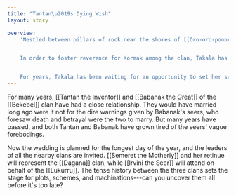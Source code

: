 ```yaml
---
title: "Tantan\u2019s Dying Wish"
layout: story

overview:
    'Nestled between pillars of rock near the shores of [[Oro-oro-ponoro-poron]], a scheme has been brewing in the mind of [[Takala the Spellmaster]]. Takala is a powerful and respected member of the [[Dagana]] clan and an advisor to their leader [[Semeret the Motherly]]. Knowing that [[Dagana the Azure Death]] is nearing the end of her life, many Dagana clan members have begun plotting to replace her with their favored successor. Takala and others wish for the strength and protection of [[Kormak the Havoc Raiser]] and want him to be their clan''s next overlord. Kormak is fierce and ruthless, much like Dagana once was, and his followers believe he would lead them to greatness. However, Kormak does not yet hold respect from the majority of the clan---in particular, [[Semeret the Motherly]] despises Kormak and would like nothing better than to see him perish during one of his frequent fights.


    In order to foster reverence for Kormak among the clan, Takala has devised a plan with the aid of an assassin named [[Hitch]]. Their plan is to take advantage of the existing enmity between the [[Bekebel]] and the [[Lukurru]] clans and to spark a war between them. By joining forces with the Bekebel clan, [[Kormak the Havoc Raiser]] could lead the Dagana clan to a great victory over the Lukurru. Kormak prefers to fight the Lukurru because he knows that [[Tuvdak the Magnificent]], overlord and protector of the Bekebel clan, is one of the few dragons on Oro-oro-ponoro-poron that could defeat him in single combat. Defeating the Lukurru would also allow the Dagana clan to occupy their territories, expanding into the lush jungles.


    For years, Takala has been waiting for an opportunity to set her scheme in motion, and now she sees the perfect opportunity to do so at Tantan and Babanak''s wedding. With the [[Lukurru]] present in [[Bekebel|Bekebel Citadel]], the Bekebel will already be wary and suspicious of their ancient enemies. So, both to weaken the Bekebel clan and to inspire vengeance against the Lukurru, Takala hired the killer [[Hitch]] to assassinate both Tantan and Babanak. Even if Hitch fails, she expects the attack to spark a fierce retribution from the Bekebel.'
---
```


For many years, [[Tantan the Inventor]] and [[Babanak the Great]] of the [[Bekebel]] clan have had a close relationship. They would have married long ago were it not for the dire warnings given by Babanak's seers, who foresaw death and betrayal were the two to marry. But many years have passed, and both Tantan and Babanak have grown tired of the seers' vague forebodings.

Now the wedding is planned for the longest day of the year, and the leaders of all the nearby clans are invited. [[Semeret the Motherly]] and her retinue will represent the [[Dagana]] clan, while [[Irvini the Seer]] will attend on behalf of the [[Lukurru]]. The tense history between the three clans sets the stage for plots, schemes, and machinations---can you uncover them all before it's too late?
